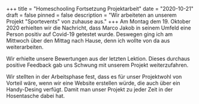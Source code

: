 +++
title = "Homeschooling Fortsetzung Projektarbeit"
date = "2020-10-21"
draft = false
pinned = false
description = "Wir arbeiteten an unserem Projekt \"Sportevents\" von zuhause aus."
+++
Am Montag dem 19. Oktober 2020 erhielten wir die Nachricht, dass Marco Jakob in seinem Umfeld eine Person positiv auf Covid-19 getestet wurde. Deswegen ging ich am Mittwoch über den Mittag nach Hause, denn ich wollte von da aus weiterarbeiten. 

Wir erhielte unsere Bewertungen aus der letzten Lektion. Dieses durchaus positive Feedback gab uns Schwung mit unserem Projekt weiterzufahren. 

Wir stellten in der Arbeitsphase fest, dass es für unser Projektwohl von Vorteil wäre, wenn wir eine Website erstellen würde, die auch über ein Handy-Desing verfügt. Damit man unser Projekt zu jeder Zeit in der Hosentasche dabei hat.